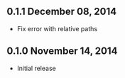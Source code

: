 ## 0.1.1 December 08, 2014
* Fix error with relative paths

## 0.1.0 November 14, 2014
* Initial release
